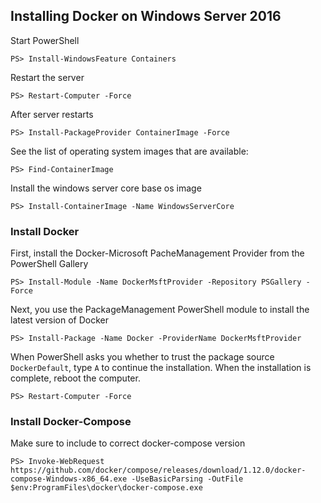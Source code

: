 ## Installing Docker on Windows Server 2016

Start PowerShell
```
PS> Install-WindowsFeature Containers
```
Restart the server
```
PS> Restart-Computer -Force
```
After server restarts
```
PS> Install-PackageProvider ContainerImage -Force
```
See the list of operating system images that are available:
```
PS> Find-ContainerImage
```
Install the windows server core base os image
```
PS> Install-ContainerImage -Name WindowsServerCore
```
### Install Docker

First, install the Docker-Microsoft PacheManagement Provider from the PowerShell Gallery
```
PS> Install-Module -Name DockerMsftProvider -Repository PSGallery -Force
```
Next, you use the PackageManagement PowerShell module to install the latest version of Docker
```
PS> Install-Package -Name Docker -ProviderName DockerMsftProvider
```
When PowerShell asks you whether to trust the package source `DockerDefault`, type `A` to continue the installation.
When the installation is complete, reboot the computer.
```
PS> Restart-Computer -Force
```

### Install Docker-Compose

Make sure to include to correct docker-compose version

```
PS> Invoke-WebRequest https://github.com/docker/compose/releases/download/1.12.0/docker-compose-Windows-x86_64.exe -UseBasicParsing -OutFile $env:ProgramFiles\docker\docker-compose.exe
```
